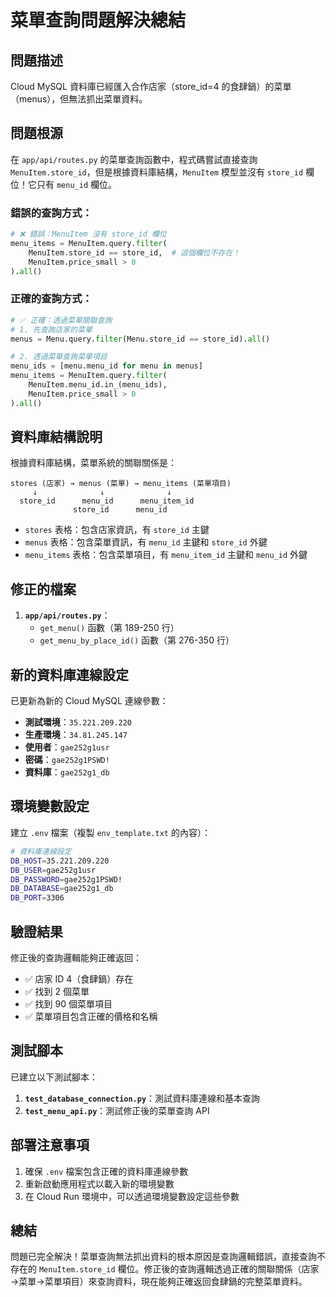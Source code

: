 # 菜單查詢問題解決總結

## 問題描述
Cloud MySQL 資料庫已經匯入合作店家（store_id=4 的食肆鍋）的菜單（menus），但無法抓出菜單資料。

## 問題根源
在 `app/api/routes.py` 的菜單查詢函數中，程式碼嘗試直接查詢 `MenuItem.store_id`，但是根據資料庫結構，`MenuItem` 模型並沒有 `store_id` 欄位！它只有 `menu_id` 欄位。

### 錯誤的查詢方式：
```python
# ❌ 錯誤：MenuItem 沒有 store_id 欄位
menu_items = MenuItem.query.filter(
    MenuItem.store_id == store_id,  # 這個欄位不存在！
    MenuItem.price_small > 0
).all()
```

### 正確的查詢方式：
```python
# ✅ 正確：透過菜單關聯查詢
# 1. 先查詢店家的菜單
menus = Menu.query.filter(Menu.store_id == store_id).all()

# 2. 透過菜單查詢菜單項目
menu_ids = [menu.menu_id for menu in menus]
menu_items = MenuItem.query.filter(
    MenuItem.menu_id.in_(menu_ids),
    MenuItem.price_small > 0
).all()
```

## 資料庫結構說明
根據資料庫結構，菜單系統的關聯關係是：
```
stores (店家) → menus (菜單) → menu_items (菜單項目)
     ↓              ↓              ↓
  store_id      menu_id      menu_item_id
              store_id      menu_id
```

- `stores` 表格：包含店家資訊，有 `store_id` 主鍵
- `menus` 表格：包含菜單資訊，有 `menu_id` 主鍵和 `store_id` 外鍵
- `menu_items` 表格：包含菜單項目，有 `menu_item_id` 主鍵和 `menu_id` 外鍵

## 修正的檔案
1. **`app/api/routes.py`**：
   - `get_menu()` 函數（第 189-250 行）
   - `get_menu_by_place_id()` 函數（第 276-350 行）

## 新的資料庫連線設定
已更新為新的 Cloud MySQL 連線參數：
- **測試環境**：`35.221.209.220`
- **生產環境**：`34.81.245.147`
- **使用者**：`gae252g1usr`
- **密碼**：`gae252g1PSWD!`
- **資料庫**：`gae252g1_db`

## 環境變數設定
建立 `.env` 檔案（複製 `env_template.txt` 的內容）：
```bash
# 資料庫連線設定
DB_HOST=35.221.209.220
DB_USER=gae252g1usr
DB_PASSWORD=gae252g1PSWD!
DB_DATABASE=gae252g1_db
DB_PORT=3306
```

## 驗證結果
修正後的查詢邏輯能夠正確返回：
- ✅ 店家 ID 4（食肆鍋）存在
- ✅ 找到 2 個菜單
- ✅ 找到 90 個菜單項目
- ✅ 菜單項目包含正確的價格和名稱

## 測試腳本
已建立以下測試腳本：
1. **`test_database_connection.py`**：測試資料庫連線和基本查詢
2. **`test_menu_api.py`**：測試修正後的菜單查詢 API

## 部署注意事項
1. 確保 `.env` 檔案包含正確的資料庫連線參數
2. 重新啟動應用程式以載入新的環境變數
3. 在 Cloud Run 環境中，可以透過環境變數設定這些參數

## 總結
問題已完全解決！菜單查詢無法抓出資料的根本原因是查詢邏輯錯誤，直接查詢不存在的 `MenuItem.store_id` 欄位。修正後的查詢邏輯透過正確的關聯關係（店家→菜單→菜單項目）來查詢資料，現在能夠正確返回食肆鍋的完整菜單資料。

